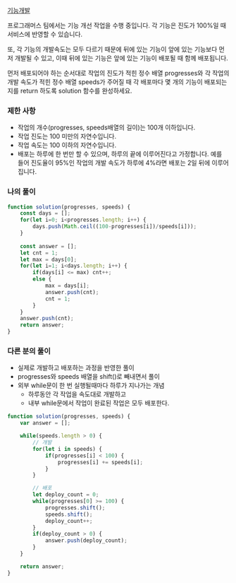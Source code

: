 <a href="">기능개발</a>

프로그래머스 팀에서는 기능 개선 작업을 수행 중입니다. 각 기능은 진도가 100%일 때 서비스에 반영할 수 있습니다.

또, 각 기능의 개발속도는 모두 다르기 때문에 뒤에 있는 기능이 앞에 있는 기능보다 먼저 개발될 수 있고, 이때 뒤에 있는 기능은 앞에 있는 기능이 배포될 때 함께 배포됩니다.

먼저 배포되어야 하는 순서대로 작업의 진도가 적힌 정수 배열 progresses와 각 작업의 개발 속도가 적힌 정수 배열 speeds가 주어질 때 각 배포마다 몇 개의 기능이 배포되는지를 return 하도록 solution 함수를 완성하세요.

### 제한 사항

- 작업의 개수(progresses, speeds배열의 길이)는 100개 이하입니다.
- 작업 진도는 100 미만의 자연수입니다.
- 작업 속도는 100 이하의 자연수입니다.
- 배포는 하루에 한 번만 할 수 있으며, 하루의 끝에 이루어진다고 가정합니다. 예를 들어 진도율이 95%인 작업의 개발 속도가 하루에 4%라면 배포는 2일 뒤에 이루어집니다.

### 나의 풀이

```js
function solution(progresses, speeds) {
    const days = [];
    for(let i=0; i<progresses.length; i++) {
        days.push(Math.ceil((100-progresses[i])/speeds[i]));
    }
  
    const answer = [];
    let cnt = 1;
    let max = days[0];
    for(let i=1; i<days.length; i++) {
        if(days[i] <= max) cnt++;
        else {
            max = days[i];
            answer.push(cnt);
            cnt = 1;
        }
    }
    answer.push(cnt);
    return answer;
}
```

### 다른 분의 풀이

- 실제로 개발하고 배포하는 과정을 반영한 풀이
- progresses와 speeds 배열을 shift()로 빼내면서 풀이
- 외부 while문이 한 번 실행될때마다 하루가 지나가는 개념
    - 하루동안 각 작업을 속도대로 개발하고
    - 내부 while문에서 작업이 완료된 작업은 모두 배포한다.

```js
function solution(progresses, speeds) {
    var answer = [];

    while(speeds.length > 0) {
        // 개발
        for(let i in speeds) {
            if(progresses[i] < 100) {
                progresses[i] += speeds[i];
            }
        }

        // 배포
        let deploy_count = 0;
        while(progresses[0] >= 100) {
            progresses.shift();
            speeds.shift();
            deploy_count++;
        }
        if(deploy_count > 0) {
            answer.push(deploy_count);
        }
    }

    return answer;
}
```